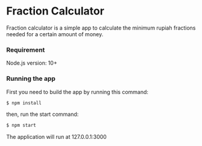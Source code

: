 # Fraction Calculator

Fraction calculator is a simple app to calculate the minimum rupiah fractions needed for a certain amount of money.

### Requirement
Node.js version: 10+

### Running the app
First you need to build the app by running this command:
```sh
$ npm install
```

then, run the start command:
```sh
$ npm start
```
The application will run at 127.0.0.1:3000
